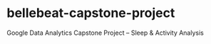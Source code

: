 # bellebeat-capstone-project
Google Data Analytics Capstone Project – Sleep &amp; Activity Analysis
